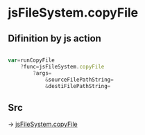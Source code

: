 # jsFileSystem.copyFile

## Difinition by js action

```js.js

var=runCopyFile
	?func=jsFileSystem.copyFile
		?args=
			&sourceFilePathString=
			&destiFilePathString=
```

## Src

-> [jsFileSystem.copyFile](https://github.com/puutaro/CommandClick/blob/master/app/src/main/java/com/puutaro/commandclick/fragment_lib/terminal_fragment/js_interface/file/JsFileSystem.kt#L254)


